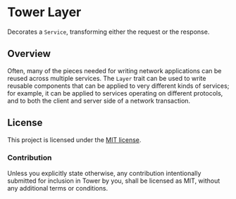 # Tower Layer

Decorates a `Service`, transforming either the request or the response.

## Overview

Often, many of the pieces needed for writing network applications can be
reused across multiple services. The `Layer` trait can be used to write
reusable components that can be applied to very different kinds of services;
for example, it can be applied to services operating on different protocols,
and to both the client and server side of a network transaction.

## License

This project is licensed under the [MIT license](LICENSE).

### Contribution

Unless you explicitly state otherwise, any contribution intentionally submitted
for inclusion in Tower by you, shall be licensed as MIT, without any additional
terms or conditions.
